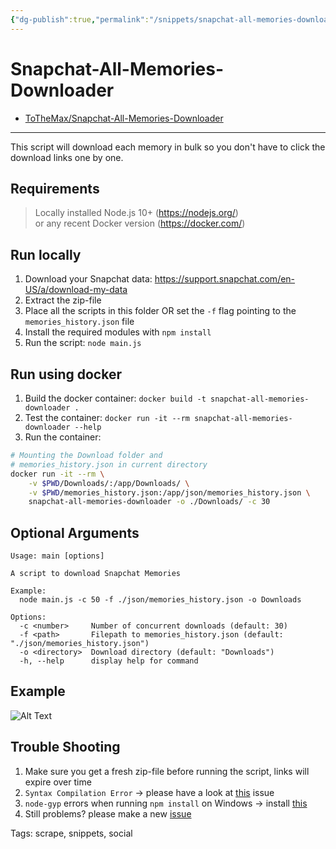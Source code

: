 ```yaml
---
{"dg-publish":true,"permalink":"/snippets/snapchat-all-memories-downloader/","dgHomeLink":true,"dgPassFrontmatter":false}
---
```


# Snapchat-All-Memories-Downloader

- [ToTheMax/Snapchat-All-Memories-Downloader](https://github.com/ToTheMax/Snapchat-All-Memories-Downloader/blob/master/README.md)

---
This script will download each memory in bulk so you don't have to click the download links one by one.

## Requirements
> Locally installed Node.js 10+ (https://nodejs.org/)  
> or any recent Docker version (https://docker.com/)

## Run locally
1. Download your Snapchat data: https://support.snapchat.com/en-US/a/download-my-data
2. Extract the zip-file
3. Place all the scripts in this folder OR set the `-f` flag pointing to the `memories_history.json` file
4. Install the required modules with `npm install`
5. Run the script: `node main.js`

## Run using docker
1. Build the docker container: `docker build -t snapchat-all-memories-downloader .`
2. Test the container: `docker run -it --rm snapchat-all-memories-downloader --help`
3. Run the container: 
```bash
# Mounting the Download folder and
# memories_history.json in current directory
docker run -it --rm \
    -v $PWD/Downloads/:/app/Downloads/ \
    -v $PWD/memories_history.json:/app/json/memories_history.json \
    snapchat-all-memories-downloader -o ./Downloads/ -c 30
```

## Optional Arguments
```
Usage: main [options]

A script to download Snapchat Memories

Example:
  node main.js -c 50 -f ./json/memories_history.json -o Downloads

Options:
  -c <number>     Number of concurrent downloads (default: 30)
  -f <path>       Filepath to memories_history.json (default: "./json/memories_history.json")
  -o <directory>  Download directory (default: "Downloads")
  -h, --help      display help for command
```

## Example
![Alt Text](https://i.imgur.com/QVvh3I4.gif)

## Trouble Shooting
1. Make sure you get a fresh zip-file before running the script, links will expire over time
2. `Syntax Compilation Error` -> please have a look at [this](https://github.com/ToTheMax/Snapchat-All-Memories-Downloader/issues/4#issuecomment-664035581) issue
3. `node-gyp` errors when running `npm install` on Windows -> install [this](https://github.com/nodejs/node-gyp#on-windows)
4. Still problems? please make a new [issue](https://github.com/ToTheiMax/Snapchat-All-Memories-Downloader/issues) 

Tags:
  scrape, snippets, social